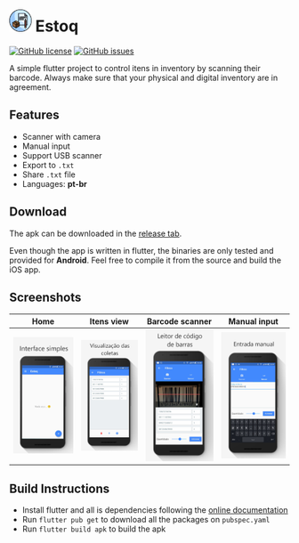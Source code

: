 # <a href=https://github.com/Fernandohf/Estoq/releases><img src=https://raw.githubusercontent.com/Fernandohf/Estoq/master/Media/icon/icon_edited.png height=40></a> Estoq

[![GitHub license](https://img.shields.io/github/license/Fernandohf/Estoq)](https://github.com/Fernandohf/Estoq/blob/master/LICENSE)
[![GitHub issues](https://img.shields.io/github/issues/Fernandohf/Estoq)](https://github.com/Fernandohf/Estoq/issues)

A simple flutter project to control itens in inventory by scanning their barcode. Always make sure that your physical and digital inventory are in agreement.

## Features

- Scanner with camera
- Manual input
- Support USB scanner
- Export to `.txt`
- Share `.txt` file
- Languages: **pt-br**

## Download

The apk can be downloaded in the [release tab](https://github.com/Fernandohf/Estoq/releases).

Even though the app is written in flutter, the binaries are only tested and provided for **Android**. Feel free to compile it from the source and build the iOS app.

## Screenshots

|                                                               Home                                                               |                                                  Itens view                                                  |                                            Barcode scanner                                            |                                               Manual input                                                |
| :------------------------------------------------------------------------------------------------------------------------------: | :----------------------------------------------------------------------------------------------------------: | :---------------------------------------------------------------------------------------------------: | :-------------------------------------------------------------------------------------------------------: |
| ![Home screen](https://github.com/Fernandohf/Estoq/blob/master/Media/screenshots/01_home.png?raw=true "App home screen picture") | ![Session screen](https://github.com/Fernandohf/Estoq/blob/master/Media/screenshots/02_session.png?raw=true) | ![Scanner](https://github.com/Fernandohf/Estoq/blob/master/Media/screenshots/03_scanner.png?raw=true) | ![Manual input](https://github.com/Fernandohf/Estoq/blob/master/Media/screenshots/04_manual.png?raw=true) |

## Build Instructions

- Install flutter and all is dependencies following the [online documentation](https://flutter.dev/docs)
- Run `flutter pub get` to download all the packages on `pubspec.yaml`
- Run `flutter build apk` to build the apk
